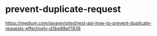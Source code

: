 # prevent-duplicate-request

https://medium.com/javarevisited/rest-api-how-to-prevent-duplicate-requests-effectively-d3be88ef7838
